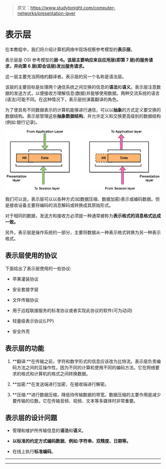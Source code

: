 > 原文：<https://www.studytonight.com/computer-networks/presentation-layer>

# 表示层

在本教程中，我们将介绍计算机网络中现场视察参考模型的**表示层**。

表示层是 OSI 参考模型的**层-6。该层主要响应来自应用层(即第 7 层)的服务请求，并向第 6 层(即会话层)发出服务请求。**

这一层主要充当网络的翻译者。表示层的另一个名称是语法层。

该层的主要目标是处理两个通信系统之间交换的信息的**语法**和**语义**。表示层注意数据的发送方式，以便接收方理解信息(数据)并能够使用数据。两种交流系统的语言(语法)可能不同。在这种情况下，表示层扮演着翻译的角色。

为了使具有不同数据表示的计算机能够进行通信，可以以**抽象**的方式定义要交换的数据结构。表示层管理这些**抽象数据结构**，并允许定义和交换更高级别的数据结构(例如:银行记录)。

![](img/3e3b20fd5f5411c8fab4ffd6253f474a.png)

我们可以说，表示层可以以各种方式(如数据压缩、数据加密)表示或编码数据。但是接收设备主要将编码的消息解码或转换成其原始形式。

对于相同的数据，发送方和接收方必须就一种通常被称为**表示格式的消息格式达成一致。**

另外，表示层是操作系统的一部分，主要将数据从一种表示格式转换为另一种表示格式。

## 表示层使用的协议

下面给出了表示层使用的一些协议:

*   苹果灌装协议

*   安全套接字层

*   文件传输协议

*   用于远程联接服务的标准协议或者实现此协议的软件(可为动词)

*   轻量级表示协议(LPP)

*   安全外壳

## 表示层的功能

1.  **翻译:**在传输之前，字符和数字形式的信息应该改为比特流。表示层负责编码方法之间的互操作性，因为不同的计算机使用不同的编码方法。它在网络要求的格式和计算机的格式之间转换数据。

2.  **加密:**在发送端进行加密，在接收端进行解密。

3.  **压缩:**进行数据压缩，降低待传输数据的带宽。数据压缩的主要作用是减少要传输的位数。它在传输音频、视频、文本等多媒体时非常重要。

## 表示层的设计问题

*   管理和维护所传输信息的**语法**和**语义**。

*   **以标准的约定方式编码数据**。**例如:字符串、双精度、日期等。**

*   在线上执行**标准编码**。



* * *

* * *